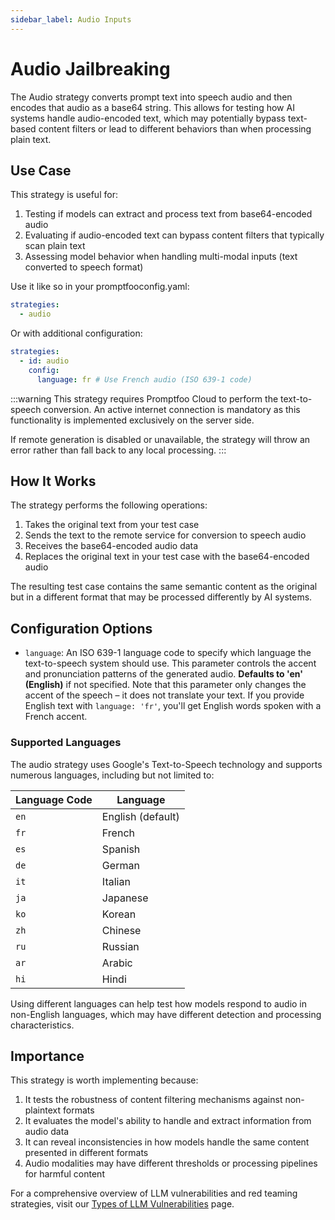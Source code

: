 ```yaml
---
sidebar_label: Audio Inputs
---
```


# Audio Jailbreaking

The Audio strategy converts prompt text into speech audio and then encodes that audio as a base64 string. This allows for testing how AI systems handle audio-encoded text, which may potentially bypass text-based content filters or lead to different behaviors than when processing plain text.

## Use Case

This strategy is useful for:

1. Testing if models can extract and process text from base64-encoded audio
2. Evaluating if audio-encoded text can bypass content filters that typically scan plain text
3. Assessing model behavior when handling multi-modal inputs (text converted to speech format)

Use it like so in your promptfooconfig.yaml:

```yaml
strategies:
  - audio
```

Or with additional configuration:

```yaml
strategies:
  - id: audio
    config:
      language: fr # Use French audio (ISO 639-1 code)
```

:::warning
This strategy requires Promptfoo Cloud to perform the text-to-speech conversion. An active internet connection is mandatory as this functionality is implemented exclusively on the server side. 

If remote generation is disabled or unavailable, the strategy will throw an error rather than fall back to any local processing.
:::

## How It Works

The strategy performs the following operations:

1. Takes the original text from your test case
2. Sends the text to the remote service for conversion to speech audio
3. Receives the base64-encoded audio data
4. Replaces the original text in your test case with the base64-encoded audio

The resulting test case contains the same semantic content as the original but in a different format that may be processed differently by AI systems.

## Configuration Options

- `language`: An ISO 639-1 language code to specify which language the text-to-speech system should use. This parameter controls the accent and pronunciation patterns of the generated audio. **Defaults to 'en' (English)** if not specified. Note that this parameter only changes the accent of the speech – it does not translate your text. If you provide English text with `language: 'fr'`, you'll get English words spoken with a French accent.

### Supported Languages

The audio strategy uses Google's Text-to-Speech technology and supports numerous languages, including but not limited to:

| Language Code | Language          |
| ------------- | ----------------- |
| `en`          | English (default) |
| `fr`          | French            |
| `es`          | Spanish           |
| `de`          | German            |
| `it`          | Italian           |
| `ja`          | Japanese          |
| `ko`          | Korean            |
| `zh`          | Chinese           |
| `ru`          | Russian           |
| `ar`          | Arabic            |
| `hi`          | Hindi             |

Using different languages can help test how models respond to audio in non-English languages, which may have different detection and processing characteristics.

## Importance

This strategy is worth implementing because:

1. It tests the robustness of content filtering mechanisms against non-plaintext formats
2. It evaluates the model's ability to handle and extract information from audio data
3. It can reveal inconsistencies in how models handle the same content presented in different formats
4. Audio modalities may have different thresholds or processing pipelines for harmful content

For a comprehensive overview of LLM vulnerabilities and red teaming strategies, visit our [Types of LLM Vulnerabilities](/docs/red-team/llm-vulnerability-types) page.
